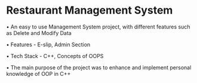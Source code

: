 # Restaurant Management System

• An easy to use Management System project, with different features such as Delete and Modify Data

• Features - E-slip, Admin Section

• Tech Stack - C++, Concepts of OOPS

• The main purpose of the project was to enhance and implement personal knowledge of OOP in C++
